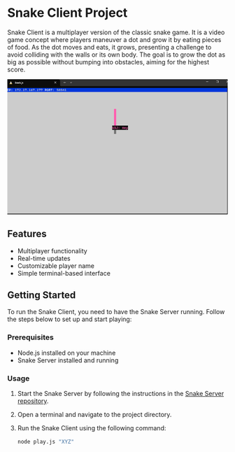 # Snake Client Project

Snake Client is a multiplayer version of the classic snake game. It is a video game concept where players maneuver a dot and grow it by eating pieces of food. As the dot moves and eats, it grows, presenting a challenge to avoid colliding with the walls or its own body. The goal is to grow the dot as big as possible without bumping into obstacles, aiming for the highest score.

![Snake Game](./screenshot.png)

## Features

- Multiplayer functionality
- Real-time updates
- Customizable player name
- Simple terminal-based interface

## Getting Started

To run the Snake Client, you need to have the Snake Server running. Follow the steps below to set up and start playing:

### Prerequisites

- Node.js installed on your machine
- Snake Server installed and running


### Usage

1. Start the Snake Server by following the instructions in the [Snake Server repository](https://github.com/lighthouse-labs/snek-multiplayer.git).
2. Open a terminal and navigate to the project directory.
3. Run the Snake Client using the following command:

   ```bash
   node play.js "XYZ"